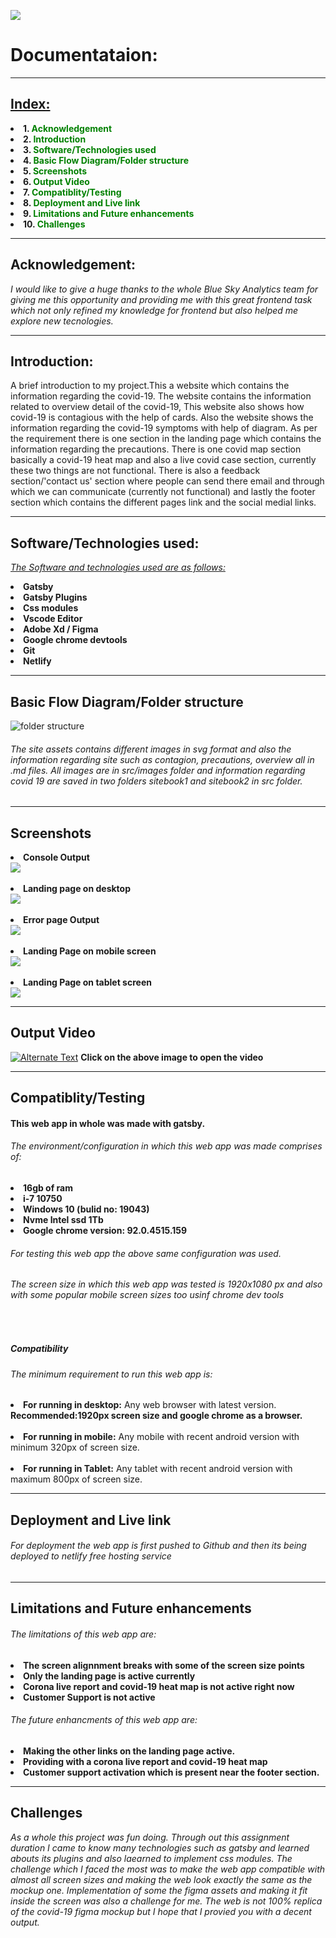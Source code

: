 <img src="../covid-19-dashboard/src/screenshots/covidblue.png"></img>


<h1> Documentataion: </h1>
<hr />

<h2> <u>Index:</u> </h2>
  <li><b>1. <a href="#ack" style="text-decoration:none; color: green">Acknowledgement</a></b></li>
  <li><b>2. <a href="#intro" style="text-decoration:none; color: green">Introduction</a></b></li>
  <li><b>3. <a href="#tools" style="text-decoration:none; color: green">Software/Technologies used</a></b></li>
  <li><b>4. <a href="#flow" style="text-decoration:none; color: green">Basic Flow Diagram/Folder structure </a></b></li>
  <li><b>5. <a href="#ss" style="text-decoration:none; color: green">Screenshots </a></b></li>
  <li><b>6. <a href="#output" style="text-decoration:none; color: green">Output Video </a></b></li>
  <li><b>7. <a href="#ct" style="text-decoration:none; color: green">Compatiblity/Testing </a></b></li>
  <li><b>8. <a href="#dp" style="text-decoration:none; color: green">Deployment and Live link </a></b></li>
  <li><b>9. <a href="#lm" style="text-decoration:none; color: green">Limitations and Future enhancements </a></b></li>
  <li><b>10. <a href="#ch" style="text-decoration:none; color: green">Challenges</a></b></li>


  <hr />

  <h2 id="ack">Acknowledgement:</h2>

  

  <p><i>I would like to give a huge thanks to the whole Blue Sky Analytics team for giving me  this opportunity and providing me with this great frontend task which not only refined my knowledge for frontend but also helped me explore new tecnologies. </i></p>

  <hr/>

  <h2 id="intro">Introduction:</h2>

  <p>A brief introduction to my project.This a website which contains the information regarding the covid-19. The website contains the information related to overview detail of the covid-19, This website also shows how covid-19 is contagious with the help of cards. Also the website shows the information regarding the covid-19 symptoms with help of diagram. As per the requirement there is one section in the landing page which contains the information regarding the precautions. There is one covid map section basically a covid-19 heat map and also a live covid case section, currently these two things are not functional. There is also a feedback section/'contact us' section where people can send there email and through which we can communicate (currently not functional) and lastly the footer section which contains the different pages link and the social medial links.</p>
  
  <hr />

  <h2 id="tools">Software/Technologies used:</h2>

  <i><u>The Software and technologies used are as follows: </u></i>

  <b><li>Gatsby</li></b>
  <b><li>Gatsby Plugins</li></b>
  <b><li>Css modules</li></b>
  <b><li>Vscode Editor</li></b>
  <b><li>Adobe Xd / Figma</li></b>
  <b><li>Google chrome devtools</li></b>
  <b><li>Git</li></b>
  <b><li>Netlify</li></b>


  <hr />

  <h2 id="flow">Basic Flow Diagram/Folder structure</h2>

  <img src="../covid-19-dashboard/src/screenshots/folder_structure.png" alt="folder structure"></img>
  <h6>The site assets contains different images in svg format and also the information regarding site such as contagion, precautions, overview all in .md files. All images are in <i>src/images</i> folder and information regarding covid 19 are saved in two folders <i>sitebook1 and sitebook2</i> in src folder. </h6>
  <hr />
  
<h2 id="ss">Screenshots</h2>

<li><b>Console Output</b></li>
<img src="../covid-19-dashboard/src/screenshots/console.png"></img>

<br/>
<br/>
<li><b>Landing page on desktop</b></li>
<img src="../covid-19-dashboard/src/screenshots/landing.png"></img>
<br />
<br />
<li><b>Error page Output</b></li>
<img src="../covid-19-dashboard/src/screenshots/error404.png"></img>
<br />
<br />
<li><b>Landing Page on mobile screen</b></li>
<img src="../covid-19-dashboard/src/screenshots/mobile.png"></img>
<br />
<br />
<li><b>Landing Page on tablet screen</b></li>
<img src="../covid-19-dashboard/src/screenshots/ipad.png"></img>

<hr />


<h2 id="output">Output Video</h2>
<a href="https://youtu.be/-YIXTJyaxYU" title="Link Title"><img src="../covid-19-dashboard/src/screenshots/covid_landing.png" alt="Alternate Text" /></a>
<b>Click on the above image to open the video</b>

<hr />

<h2 id="ct">Compatiblity/Testing</h2>

<h4>This web app in whole was made with gatsby.</h4>

<h6>The environment/configuration in which this web app was made comprises of:</h6>

<li><b>16gb of ram</b></li>
<li><b>i-7 10750</b></li>
<li><b>Windows 10 (bulid no: 19043) </b></li>
<li><b>Nvme Intel ssd 1Tb</b></li>
<li><b>Google chrome version: 92.0.4515.159</b></li>


<h6>For testing this web app the above same configuration was used.</h6>
<h6>The screen size in which this web app was tested is 1920x1080 px and also with some popular mobile screen sizes too usinf chrome dev tools</h6>
<br />
<h5>Compatibility</h5>
<h6>The minimum requirement to run this web app is:</h6>
<li><b>For running in desktop:</b> Any web browser with latest version. <br />
<b>Recommended:</b><b>1920px screen size and google chrome as a browser.</b></li>
<br />
<li><b>For running in mobile:</b> Any mobile with recent android version with minimum 320px of screen size.
 <br /> <br />
<li><b>For running in Tablet:</b> Any tablet with recent android version with maximum 800px of screen size. 

<hr />

<h2 id="dp">Deployment and Live link</h2>

<h6>For deployment the web app is first pushed to Github and then its being deployed to netlify free hosting service</h6>

<hr />

<h2 id="lm">Limitations and Future enhancements</h2>

<h6>The limitations of this web app are:</h6>

<li><b>The screen alignnment breaks with some of the screen size points</b></li>
<li><b>Only the landing page is active currently</b></li>
<li><b>Corona live report and covid-19 heat map is not active right now</b></li>
<li><b>Customer Support is not active</b></li>


<h6>The future enhancments of this web app are:</h6>
<li><b>Making the other links on the landing page active. </b></li>
<li><b>Providing with a corona live report and covid-19 heat map</b></li>
<li><b>Customer support activation which is present near the footer section.</b></li>

<hr/>

<h2 id="ch">Challenges</h2>

<i>As a whole this project was fun doing. Through out this assignment duration I came to know many technologies such as gatsby and learned abouts its plugins and also laearned to implement css modules. The challenge which I faced the most was to make the web app compatible with almost all screen sizes and making the web look exactly the same as the mockup one. Implementation of some the figma assets and making it fit inside the screen was also a challenge for me. The web is not 100% replica of the covid-19 figma mockup but I hope that I provied you with a decent output.</i>




